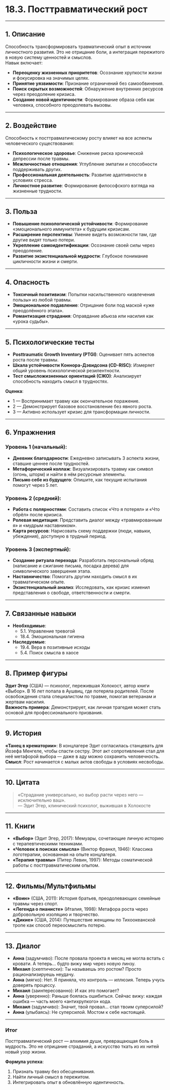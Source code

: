 # 18.3. Посттравматический рост

---

## 1. Описание
Способность трансформировать травматический опыт в источник личностного развития. Это не отрицание боли, а интеграция пережитого в новую систему ценностей и смыслов.  
Навык включает:  
- **Переоценку жизненных приоритетов**: Осознание хрупкости жизни и фокусировка на значимых целях.  
- **Принятие уязвимости**: Признание ограничений без самообвинения.  
- **Поиск скрытых возможностей**: Обнаружение внутренних ресурсов через преодоление кризиса.  
- **Создание новой идентичности**: Формирование образа себя как человека, способного преодолевать вызовы.  

---

## 2. Воздействие  
Способность к посттравматическому росту влияет на все аспекты человеческого существования:  
- **Психологическое здоровье**: Снижение риска хронической депрессии после травмы.  
- **Межличностные отношения**: Углубление эмпатии и способности поддерживать других.  
- **Профессиональная деятельность**: Развитие адаптивности в условиях стресса.  
- **Личностное развитие**: Формирование философского взгляда на жизненные трудности.  

---

## 3. Польза  
- **Повышение психологической устойчивости**: Формирование «эмоционального иммунитета» к будущим кризисам.  
- **Расширение перспективы**: Умение видеть возможности там, где другие видят только потери.  
- **Укрепление самоидентификации**: Осознание своей силы через преодоление.  
- **Развитие экзистенциальной мудрости**: Глубокое понимание цикличности жизни и смерти.  

---

## 4. Опасность  
- **Токсичный позитивизм**: Попытки насильственного «извлечения пользы» из любой травмы.  
- **Эмоциональное подавление**: Отрицание боли под маской «уже преодолённого этапа».  
- **Романтизация страдания**: Оправдание абьюза или насилия как «урока судьбы».  

---

## 5. Психологические тесты  
- **Posttraumatic Growth Inventory (PTGI)**: Оценивает пять аспектов роста после травмы.  
- **Шкала устойчивости Коннора-Дэвидсона (CD-RISC)**: Измеряет общий уровень психологической резилентности.  
- **Тест смысложизненных ориентаций (СЖО)**: Анализирует способность находить смысл в трудностях.  

**Оценка**:  
- 1 — Воспринимает травму как окончательное поражение.  
- 2 — Демонстрирует базовое восстановление без явного роста.  
- 3 — Активно использует кризис для трансформации личности.  

---

## 6. Упражнения  

### Уровень 1 (начальный):  
- **Дневник благодарности**: Ежедневно записывать 3 аспекта жизни, ставшие ценнее после трудностей.  
- **Метафорический коллаж**: Визуализировать травму как символ (огонь, шторм) и найти в нём ресурсные элементы.  
- **Письмо себе из будущего**: Опишите, как текущие испытания помогут через 5 лет.  

### Уровень 2 (средний):  
- **Работа с полярностями**: Составить список «Что я потерял» и «Что обрёл» после кризиса.  
- **Ролевая медитация**: Представить диалог между «травмированным я» и «мудрым наставником».  
- **Карта ресурсов**: Нарисовать схему поддержки (люди, навыки, убеждения), доступную в трудный период.  

### Уровень 3 (экспертный):  
- **Создание ритуала перехода**: Разработать персональный обряд (написание и сжигание письма, посадка дерева) для символического завершения этапа.  
- **Наставничество**: Помогать другим находить смысл в их травматическом опыте.  
- **Экзистенциальный анализ**: Исследовать, как кризис изменил представления о свободе, ответственности и смерти.  

---

## 7. Связанные навыки  
- **Необходимые**:  
  - 5.1. Управление тревогой  
  - 18.4. Эмоциональная гигиена  
- **Наследуемые**:  
  - 19.4. Вера в позитивные исходы  
  - 5.4. Поиск смысла в хаосе  

---

## 8. Пример фигуры  
**Эдит Эгер** (США) — психолог, пережившая Холокост, автор книги «Выбор». В 16 лет попала в Аушвиц, где потеряла родителей. После освобождения стала специалистом по травме, помогая ветеранам и жертвам насилия.  
**Важность примера**: Демонстрирует, как личная трагедия может стать основой для профессионального призвания.  

---

## 9. История  
**«Танец в крематории»**: В концлагере Эдит согласилась станцевать для Йозефа Менгеле, чтобы спасти сестру. Этот акт сопротивления стал для неё метафорой выбора — даже в аду можно сохранить человечность.  
**Смысл**: Рост начинается с малых актов свободы в условиях несвободы.  

---

## 10. Цитата  
> «Страдание универсально, но выбор расти через него — исключительно ваш».  
> — Эдит Эгер, клинический психолог, выжившая в Холокосте  

---

## 11. Книги  
- **«Выбор»** (Эдит Эгер, 2017): Мемуары, сочетающие личную историю с терапевтическими техниками.  
- **«Человек в поисках смысла»** (Виктор Франкл, 1946): Классика логотерапии, основанная на опыте концлагеря.  
- **«Терапия травмы»** (Питер Левин, 1997): Методы соматической работы с посттравматическим опытом.  

---

## 12. Фильмы/Мультфильмы  
- **«Воин»** (США, 2011): История братьев, преодолевающих семейные травмы через спорт.  
- **«Легенда о пианисте»** (Италия, 1998): Метафора роста через добровольную изоляцию и творчество.  
- **«Дикие»** (США, 2014): Путешествие женщины по Тихоокеанской тропе как способ переосмыслить потерю.  

---

## 13. Диалог  
- **Анна** (задумчиво): После провала проекта я месяц не могла встать с кровати. А теперь... будто вижу мир через новую линзу.  
- **Михаил** (скептически): Ты называешь это ростом? Просто рационализируешь неудачу.  
- **Анна** (мягко): Нет. Я приняла, что контроль — иллюзия. Теперь учусь доверять процессу.  
- **Михаил** (заинтересованно): И как это помогает?  
- **Анна** (уверенно): Раньше боялась ошибиться. Сейчас вижу: каждая ошибка — часть моего «антихрупкого» кода.  
- **Михаил** (задумчиво): Значит, твой провал... стал твоим суперсилой?  
- **Анна** (улыбаясь): Не суперсилой. Мостом к себе настоящей.  

---

### **Итог**  
Посттравматический рост — алхимия души, превращающая боль в мудрость. Это не отрицание страданий, а искусство ткать из их нитей новый узор жизни.  

**Формула успеха**:  
1. Признать травму без обесценивания.  
2. Найти личный смысл в пережитом.  
3. Интегрировать опыт в обновлённую идентичность.